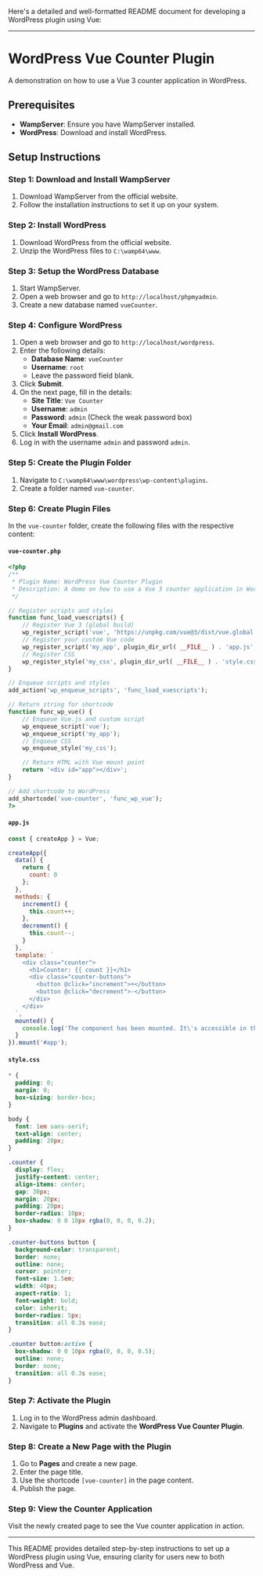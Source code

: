 Here's a detailed and well-formatted README document for developing a WordPress plugin using Vue:

---

# WordPress Vue Counter Plugin

A demonstration on how to use a Vue 3 counter application in WordPress.

## Prerequisites

- **WampServer**: Ensure you have WampServer installed.
- **WordPress**: Download and install WordPress.

## Setup Instructions

### Step 1: Download and Install WampServer

1. Download WampServer from the official website.
2. Follow the installation instructions to set it up on your system.

### Step 2: Install WordPress

1. Download WordPress from the official website.
2. Unzip the WordPress files to `C:\wamp64\www`.

### Step 3: Setup the WordPress Database

1. Start WampServer.
2. Open a web browser and go to `http://localhost/phpmyadmin`.
3. Create a new database named `vueCounter`.

### Step 4: Configure WordPress

1. Open a web browser and go to `http://localhost/wordpress`.
2. Enter the following details:
   - **Database Name**: `vueCounter`
   - **Username**: `root`
   - Leave the password field blank.
3. Click **Submit**.
4. On the next page, fill in the details:
   - **Site Title**: `Vue Counter`
   - **Username**: `admin`
   - **Password**: `admin` (Check the weak password box)
   - **Your Email**: `admin@gmail.com`
5. Click **Install WordPress**.
6. Log in with the username `admin` and password `admin`.

### Step 5: Create the Plugin Folder

1. Navigate to `C:\wamp64\www\wordpress\wp-content\plugins`.
2. Create a folder named `vue-counter`.

### Step 6: Create Plugin Files

In the `vue-counter` folder, create the following files with the respective content:

#### `vue-counter.php`

```php
<?php
/**
 * Plugin Name: WordPress Vue Counter Plugin
 * Description: A demo on how to use a Vue 3 counter application in WordPress.
 */

// Register scripts and styles
function func_load_vuescripts() {
    // Register Vue 3 (global build)
    wp_register_script('vue', 'https://unpkg.com/vue@3/dist/vue.global.prod.js', [], null, true);
    // Register your custom Vue code
    wp_register_script('my_app', plugin_dir_url( __FILE__ ) . 'app.js', ['vue'], null, true);
    // Register CSS
    wp_register_style('my_css', plugin_dir_url( __FILE__ ) . 'style.css');
}

// Enqueue scripts and styles
add_action('wp_enqueue_scripts', 'func_load_vuescripts');

// Return string for shortcode
function func_wp_vue() {
    // Enqueue Vue.js and custom script
    wp_enqueue_script('vue');
    wp_enqueue_script('my_app');
    // Enqueue CSS
    wp_enqueue_style('my_css');

    // Return HTML with Vue mount point
    return '<div id="app"></div>';
}

// Add shortcode to WordPress
add_shortcode('vue-counter', 'func_wp_vue');
?>
```

#### `app.js`

```javascript
const { createApp } = Vue;

createApp({
  data() {
    return {
      count: 0
    };
  },
  methods: {
    increment() {
      this.count++;
    },
    decrement() {
      this.count--;
    }
  },
  template: `
    <div class="counter">
      <h1>Counter: {{ count }}</h1>
      <div class="counter-buttons">
        <button @click="increment">+</button>
        <button @click="decrement">-</button>
      </div>
    </div>
  `,
  mounted() {
    console.log('The component has been mounted. It\'s accessible in the DOM.');
  }
}).mount('#app');
```

#### `style.css`

```css
* {
  padding: 0;
  margin: 0;
  box-sizing: border-box;
}

body {
  font: 1em sans-serif;
  text-align: center;
  padding: 20px;
}

.counter {
  display: flex;
  justify-content: center;
  align-items: center;
  gap: 30px;
  margin: 20px;
  padding: 20px;
  border-radius: 10px;
  box-shadow: 0 0 10px rgba(0, 0, 0, 0.2);
}

.counter-buttons button {
  background-color: transparent;
  border: none;
  outline: none;
  cursor: pointer;
  font-size: 1.5em;
  width: 40px;
  aspect-ratio: 1;
  font-weight: bold;
  color: inherit;
  border-radius: 5px;
  transition: all 0.3s ease;
}

.counter button:active {
  box-shadow: 0 0 10px rgba(0, 0, 0, 0.5);
  outline: none;
  border: none;
  transition: all 0.3s ease;
}
```

### Step 7: Activate the Plugin

1. Log in to the WordPress admin dashboard.
2. Navigate to **Plugins** and activate the **WordPress Vue Counter Plugin**.

### Step 8: Create a New Page with the Plugin

1. Go to **Pages** and create a new page.
2. Enter the page title.
3. Use the shortcode `[vue-counter]` in the page content.
4. Publish the page.

### Step 9: View the Counter Application

Visit the newly created page to see the Vue counter application in action.

---

This README provides detailed step-by-step instructions to set up a WordPress plugin using Vue, ensuring clarity for users new to both WordPress and Vue.
